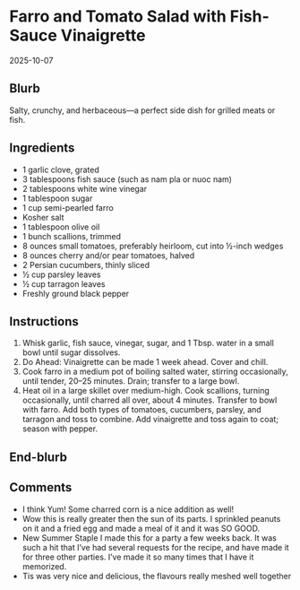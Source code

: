 # Farro and Tomato Salad with Fish-Sauce Vinaigrette

2025-10-07

## Blurb

Salty, crunchy, and herbaceous—a perfect side dish for grilled meats or
fish.

## Ingredients

- 1 garlic clove, grated
- 3 tablespoons fish sauce (such as nam pla or nuoc nam)
- 2 tablespoons white wine vinegar
- 1 tablespoon sugar
- 1 cup semi-pearled farro
- Kosher salt
- 1 tablespoon olive oil
- 1 bunch scallions, trimmed
- 8 ounces small tomatoes, preferably heirloom, cut into ½-inch wedges
- 8 ounces cherry and/or pear tomatoes, halved
- 2 Persian cucumbers, thinly sliced
- ½ cup parsley leaves
- ½ cup tarragon leaves
- Freshly ground black pepper

## Instructions

1.  Whisk garlic, fish sauce, vinegar, sugar, and 1 Tbsp. water in a
    small bowl until sugar dissolves.
2.  Do Ahead: Vinaigrette can be made 1 week ahead. Cover and chill.
3.  Cook farro in a medium pot of boiling salted water, stirring
    occasionally, until tender, 20–25 minutes. Drain; transfer to a
    large bowl.
4.  Heat oil in a large skillet over medium-high. Cook scallions,
    turning occasionally, until charred all over, about 4 minutes.
    Transfer to bowl with farro. Add both types of tomatoes, cucumbers,
    parsley, and tarragon and toss to combine. Add vinaigrette and toss
    again to coat; season with pepper.

## End-blurb

## Comments

- I think Yum! Some charred corn is a nice addition as well!
- Wow this is really greater then the sun of its parts. I sprinkled
  peanuts on it and a fried egg and made a meal of it and it was SO
  GOOD.
- New Summer Staple I made this for a party a few weeks back. It was
  such a hit that I’ve had several requests for the recipe, and have
  made it for three other parties. I’ve made it so many times that I
  have it memorized.
- Tis was very nice and delicious, the flavours really meshed well
  together
